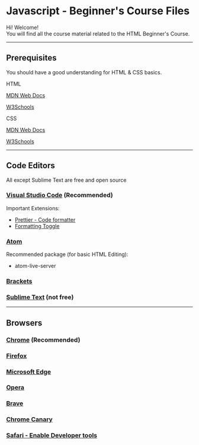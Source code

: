 # Javascript - Beginner's Course Files

Hi! Welcome!  
You will find all the course material related to the HTML Beginner's Course.

---

## Prerequisites

You should have a good understanding for HTML & CSS basics.

HTML

[MDN Web Docs](https://developer.mozilla.org/en-US/docs/Web/HTML)

[W3Schools](https://www.w3schools.com/html/default.asp)

CSS

[MDN Web Docs](https://developer.mozilla.org/en-US/docs/Web/CSS)

[W3Schools](https://www.w3schools.com/css/default.asp)

---

## Code Editors

All except Sublime Text are free and open source

### [Visual Studio Code](https://code.visualstudio.com/) (Recommended)

Important Extensions:

- [Prettier - Code formatter](https://marketplace.visualstudio.com/items?itemName=esbenp.prettier-vscode)
- [Formatting Toggle](https://marketplace.visualstudio.com/items?itemName=tombonnike.vscode-status-bar-format-toggle)

### [Atom](https://atom.io/)

Recommended package (for basic HTML Editing):

- atom-live-server

### [Brackets](http://brackets.io/)

### [Sublime Text](http://www.sublimetext.com/) (not free)

---

## Browsers

### [Chrome](https://www.google.com/chrome/) (Recommended)

### [Firefox](https://www.mozilla.org/en-US/firefox/)

### [Microsoft Edge](https://www.microsoft.com/en-ca/windows/microsoft-edge)

### [Opera](www.opera.com/)

### [Brave](https://brave.com/)

### [Chrome Canary](https://www.google.com/intl/en_ca/chrome/canary/)

### [Safari - Enable Developer tools](https://support.apple.com/en-ca/guide/safari/sfri20948/mac)
